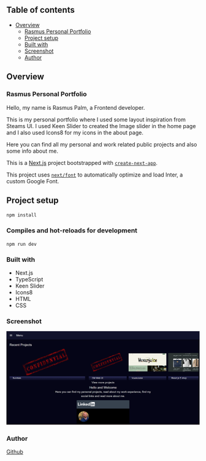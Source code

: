 ## Table of contents

- [Overview](#overview)
  - [Rasmus Personal Portfolio](#rasmus-personal-portfolio)
  - [Project setup](#project-setup)
  - [Built with](#built-with)
  - [Screenshot](#screenshot)
  - [Author](#author)

## Overview

### Rasmus Personal Portfolio

Hello, my name is Rasmus Palm, a Frontend developer.

This is my personal portfolio where I used some layout inspiration from Steams UI.
I used Keen Slider to created the Image slider in the home page and I also used Icons8 for my icons in the about page.

Here you can find all my personal and work related public projects and also some info about me.

This is a [Next.js](https://nextjs.org/) project bootstrapped with [`create-next-app`](https://github.com/vercel/next.js/tree/canary/packages/create-next-app).

This project uses [`next/font`](https://nextjs.org/docs/basic-features/font-optimization) to automatically optimize and load Inter, a custom Google Font.

## Project setup

```
npm install
```

### Compiles and hot-reloads for development

```
npm run dev
```

### Built with

- Next.js
- TypeScript
- Keen Slider
- Icons8
- HTML
- CSS

### Screenshot

![Screenshot](/public/images/screenshot.png)

### Author

[Github](https://github.com/Rasweb)

